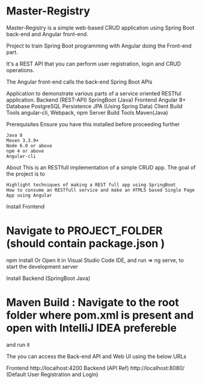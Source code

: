 # Master-Registry
Master-Registry is a simple web-based CRUD application using Spring Boot back-end and Angular front-end.

Project to train Spring Boot programming with Angular doing the Front-end part.

It's a REST API that you can perform user registration, login and CRUD operations.

The Angular front-end calls the back-end Spring Boot APIs 

Application to demonstrate various parts of a service oriented RESTful application.
Backend (REST-API)	SpringBoot (Java)
Frontend	Angular 8+
Database	PostgreSQL
Persistence	JPA (Using Spring Data)
Client Build Tools	angular-cli, Webpack, npm
Server Build Tools	Maven(Java)

Prerequisites
Ensure you have this installed before proceeding further

    Java 8
    Maven 3.3.9+
    Node 6.0 or above
    npm 4 or above
    Angular-cli

About
This is an RESTfull implementation of a simple CRUD app. The goal of the project is to

    Highlight techniques of making a REST full app using SpringBoot
    How to consume an RESTfull service and make an HTML5 based Single Page App using Angular

Install Frontend
# Navigate to PROJECT_FOLDER (should contain package.json )
npm install
Or Open it in Visual Studio Code IDE, and run => ng serve, to start the development server

Install Backend (SpringBoot Java)
# Maven Build : Navigate to the root folder where pom.xml is present and open with IntelliJ IDEA prefereble
and run it

The you can access the Back-end API and Web UI using the below URLs

Frontend	http://localhost:4200
Backend (API Ref)	http://localhost:8080/ (Default User Registration and Login)
